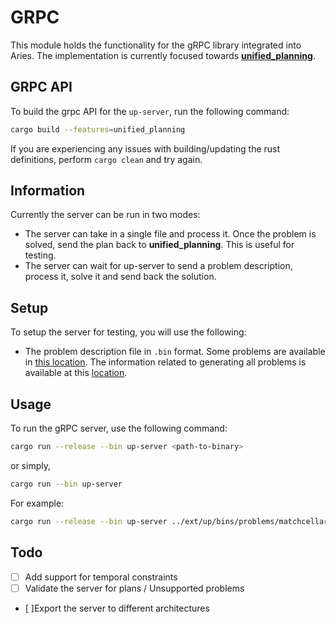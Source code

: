 # GRPC

This module holds the functionality for the gRPC library integrated into Aries. The implementation is currently focused towards [**unified_planning**](https://github.com/aiplan4eu/unified-planning).

<!-- TODO: Update README for UP Server and Usage Information -->

## GRPC API

To build the grpc API for the `up-server`, run the following command:

```bash
cargo build --features=unified_planning
```

If you are experiencing any issues with building/updating the rust definitions, perform `cargo clean` and try again.

## Information

Currently the server can be run in two modes:

- The server can take in a single file and process it. Once the problem is solved, send the plan back to **unified_planning**. This is useful for testing.
- The server can wait for up-server to send a problem description, process it, solve it and send back the solution.

## Setup

To setup the server for testing, you will use the following:

- The problem description file in `.bin` format. Some problems are available in [this location](../ext/up/bins/). The information related to generating all problems is available at this [location](../ext/up/README.md).

## Usage

To run the gRPC server, use the following command:

```bash
cargo run --release --bin up-server <path-to-binary>
```

or simply,

```bash
cargo run --bin up-server
```

For example:

```bash
cargo run --release --bin up-server ../ext/up/bins/problems/matchcellar.bin
```

## Todo

- [ ] Add support for temporal constraints
- [ ] Validate the server for plans / Unsupported problems
- [ ]Export the server to different architectures
